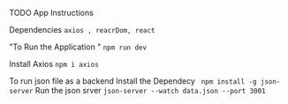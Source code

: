 TODO App Instructions

Dependencies
     `axios , reacrDom, react`

"To Run the Application "
`npm run dev`

Install Axios
`npm i axios`

To run json file as a backend 
Install the Dependecy
` npm install -g json-server`
Run the json srver
`json-server --watch data.json --port 3001`